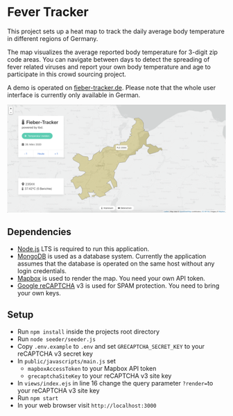 # Fever Tracker
This project sets up a heat map to track the daily average body temperature in different regions of Germany.

The map visualizes the average reported body temperature for 3-digit zip code areas. You can navigate between days to detect the spreading of fever related viruses and report your own body temperature and age to participate in this crowd sourcing project.

A demo is operated on [fieber-tracker.de](https://fieber-tracker.de). Please note that the whole user interface is currently only available in German.

![Screenshot displaying the body temperature heatmap for Luebeck, Germany](https://raw.githubusercontent.com/nknickrehm/fever-tracker/master/public/images/screenshot.png)
## Dependencies
- [Node.js](https://nodejs.org/en/) LTS is required to run this application.
- [MongoDB](https://www.mongodb.com/de) is used as a database system. Currently the application assumes that the database is operated on the same host without any login credentials. 
- [Mapbox](https://www.mapbox.com) is used to render the map. You need your own API token.
- [Google reCAPTCHA](https://developers.google.com/recaptcha) v3 is used for SPAM protection. You need to bring your own keys. 

## Setup
- Run `npm install` inside the projects root directory
- Run `node seeder/seeder.js`
- Copy `.env.example` to `.env` and set `GRECAPTCHA_SECRET_KEY` to your reCAPTCHA v3 secret key
- In `public/javascripts/main.js` set
  - `mapboxAccessToken` to your Mapbox API token
  - `grecaptchaSiteKey` to your reCAPTCHA v3 site key
- In `views/index.ejs` in line 16 change the query parameter `?render=`to your reCAPTCHA v3 site key
- Run `npm start`
- In your web browser visit `http://localhost:3000`
